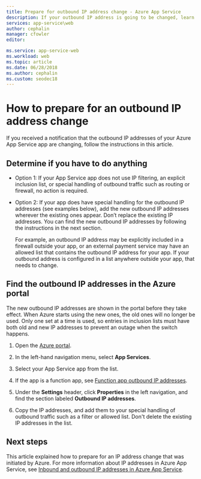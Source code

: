 ```yaml
---
title: Prepare for outbound IP address change - Azure App Service
description: If your outbound IP address is going to be changed, learn what to do so that your app continues to work after the change.
services: app-service\web
author: cephalin
manager: cfowler
editor: 

ms.service: app-service-web
ms.workload: web
ms.topic: article
ms.date: 06/28/2018
ms.author: cephalin
ms.custom: seodec18
---
```


# How to prepare for an outbound IP address change

If you received a notification that the outbound IP addresses of your Azure App Service app are changing, follow the instructions in this article.

## Determine if you have to do anything

* Option 1: If your App Service app does not use IP filtering, an explicit inclusion list, or special handling of outbound traffic such as routing or firewall, no action is required.

* Option 2: If your app does have special handling for the outbound IP addresses (see examples below), add the new outbound IP addresses wherever the existing ones appear. Don’t replace the existing IP addresses. You can find the new outbound IP addresses by following the instructions in the next section.

  For example, an outbound IP address may be explicitly included in a firewall outside your app, or an external payment service may have an allowed list that contains the outbound IP address for your app. If your outbound address is configured in a list anywhere outside your app, that needs to change.

## Find the outbound IP addresses in the Azure portal

The new outbound IP addresses are shown in the portal before they take effect. When Azure starts using the new ones, the old ones will no longer be used. Only one set at a time is used, so entries in inclusion lists must have both old and new IP addresses to prevent an outage when the switch happens. 

1.	Open the [Azure portal](https://portal.azure.com).

2.	In the left-hand navigation menu, select **App Services**.

3.	Select your App Service app from the list.

1.  If the app is a function app, see [Function app outbound IP addresses](../azure-functions/ip-addresses.md#find-outbound-ip-addresses).

4.	Under the **Settings** header, click **Properties** in the left navigation, and find the section labeled **Outbound IP addresses**.

5. Copy the IP addresses, and add them to your special handling of outbound traffic such as a filter or allowed list. Don't delete the existing IP addresses in the list.

## Next steps

This article explained how to prepare for an IP address change that was initiated by Azure. For more information about IP addresses in Azure App Service, see [Inbound and outbound IP addresses in Azure App Service](app-service-ip-addresses.md).

